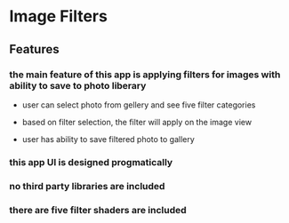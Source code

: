 #  Image Filters

## Features

### the main feature of this app is applying filters for images with ability to save to photo liberary
- user can select photo from gellery and see five filter categories

- based on filter selection, the filter will apply on the image view

- user has ability to save filtered photo to gallery

### this app UI is designed progmatically 

### no third party libraries are included

### there are five filter shaders are included


